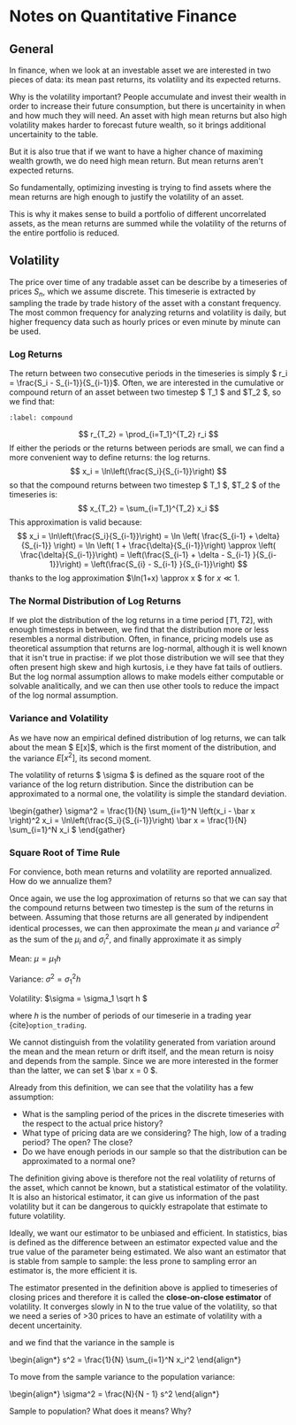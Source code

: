 # Notes on Quantitative Finance


## General

In finance, when we look at an investable asset we are interested in two pieces of data: its mean past returns, its volatility and its expected returns. 

Why is the volatility important? People accumulate and invest their wealth in order to increase their future consumption, but there is uncertainity in when and how much they will need. An asset with high mean returns but also high volatility makes harder to forecast future wealth, so it brings additional uncertainity to the table. 

But it is also true that if we want to have a higher chance of maximing wealth growth, we do need high mean return. But mean returns aren't expected returns. 

So fundamentally, optimizing investing is trying to find assets where the mean returns are high enough to justify the volatility of an asset.

This is why it makes sense to build a portfolio of different uncorrelated assets, as the mean returns are summed while the volatility of the returns of the entire portfolio is reduced.

## Volatility 

The price over time of any tradable asset can be describe by a timeseries of prices $S_{n}$, which we assume discrete.  This timeserie is extracted by sampling the trade by trade history of the asset with a constant frequency. The most common frequency for analyzing returns and volatility is daily, but higher frequency data such as hourly prices or even minute by minute can be used. 

### Log Returns

The return between two consecutive periods in the timeseries is simply $ r_i = \frac{S_i - S_{i-1}}{S_{i-1}}$. Often, we are interested in the cumulative or compound return of an asset between two timestep $ T_1 $ and $T_2 $, so we find that:

```{math}
:label: compound
```
$$
r_{T_2} = \prod_{i=T_1}^{T_2} r_i
$$
If either the periods or the returns between periods are small, we can find a more convenient way to define returns: the log returns.
$$
x_i = \ln\left(\frac{S_i}{S_{i-1}}\right)
$$
so that the compound returns between two timestep  $ T_1 $,  $T_2 $ of the timeseries is:
$$
x_{T_2} = \sum_{i=T_1}^{T_2} x_i
$$
This approximation is valid because:
$$
x_i = \ln\left(\frac{S_i}{S_{i-1}}\right) = \ln \left( \frac{S_{i-1} + \delta}{S_{i-1}} \right) = \ln \left( 1 + \frac{\delta}{S_{i-1}}\right) \approx \left( \frac{\delta}{S_{i-1}}\right) = \left(\frac{S_{i-1} + \delta - S_{i-1} }{S_{i-1}}\right) = \left(\frac{S_{i} - S_{i-1} }{S_{i-1}}\right)
$$
thanks to the log approximation $\ln(1+x) \approx x $ for $x \ll 1$.  

### The Normal Distribution of Log Returns 

If we plot the distribution of the log returns in a time period $[T1, T2]$, with enough timesteps in between, we find that the distribution more or less resembles a normal distribution. Often, in finance, pricing models use as theoretical assumption that returns are log-normal, although it is well known that it isn't true in practise: if we plot those distribution we will see that they often present high skew and high kurtosis, i.e they have fat tails of outliers. But the log normal assumption allows to make models either computable or solvable analitically, and we can then use other tools to reduce the impact of the log normal assumption. 


### Variance and Volatility

As we have now an empirical defined distribution of log returns, we can talk about the mean $ E[x]$, which is the first moment of the distribution, and the variance $E[x^2]$,  its second moment. 

The volatility of returns $ \sigma $ is defined as the square root of the variance of the log return distribution. Since the distribution can be approximated to a normal one, the volatility is simple the standard deviation. 

\begin{gather}
\sigma^2 = \frac{1}{N} \sum_{i=1}^N \left(x_i - \bar x \right)^2
x_i = \ln\left(\frac{S_i}{S_{i-1}}\right) 
\bar x = \frac{1}{N} \sum_{i=1}^N x_i $ 
\end{gather}

### Square Root of Time Rule

For convience, both mean returns and volatility are reported annualized. How do we annualize them?

Once again, we use the log approximation of returns so that we can say that the compound returns between two timestep is the sum of the returns in between. Assuming that those returns are all generated by indipendent identical processes, we can then approximate the mean $\mu$ and variance $\sigma^2$ as the sum of the $\mu_i$ and $\sigma^2_i$, and finally approximate it as simply 

Mean: $\mu = \mu_1 h$ 

Variance: $\sigma^2 = \sigma^2_1 h$

Volatility: $\sigma = \sigma_1 \sqrt h $

where $h$ is the number of periods of our timeserie in a trading year {cite}`option_trading`. 

  We cannot distinguish from the volatility generated from variation around the mean and the mean return or drift itself, and the mean return is noisy and depends from the sample. Since we are more interested in the former than the latter, we can set $ \bar x = 0 $.  

Already from this definition, we can see that the volatility has a few assumption: 

* What is the sampling period of the prices in the discrete timeseries with the respect to the actual price history?
* What type of pricing data are we considering? The high, low of a trading period? The open? The close?
* Do we have enough periods in our sample so that the distribution can be approximated to a normal one?

The definition giving above is therefore not the real volatility of returns of the asset, which cannot be known, but a statistical estimator of the volatility. It is also an historical estimator, it can give us information of the past volatility but it can be dangerous to quickly estrapolate that estimate to future volatility. 

Ideally, we want our estimator to be unbiased and efficient. In statistics, bias is defined as the difference between an estimator expected value and the true value of the parameter being estimated.  We also want an estimator that is stable from sample to sample: the less prone to sampling error an estimator is, the more efficient it is.

The estimator presented in the definition above is applied to timeseries of closing prices and therefore it is called the **close-on-close estimator** of volatility. It converges slowly in N to the true value of the volatility, so that we need a series of >30 prices to have an estimate of volatility with a decent uncertainity.  

and we find that the variance in the sample is

\begin{align*}
s^2 = \frac{1}{N} \sum_{i=1}^N x_i^2
\end{align*}

To move from the sample variance to the population variance: 

\begin{align*}
\sigma^2 = \frac{N}{N - 1} s^2
\end{align*}

Sample to population? What does it means? Why? 

```{bibliography}

```
